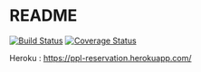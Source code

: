 # README
[![Build Status](https://travis-ci.org/ob-vss-ss18/ppl-reservation.svg?branch=master)](https://travis-ci.org/ob-vss-ss18/ppl-reservation)
[![Coverage Status](https://coveralls.io/repos/github/ob-vss-ss18/ppl-reservation/badge.svg?branch=coveralls)](https://coveralls.io/github/ob-vss-ss18/ppl-reservation?branch=master)

Heroku : https://ppl-reservation.herokuapp.com/
